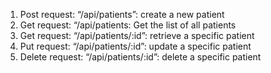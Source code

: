 1.	Post request: “/api/patients”: create a new patient
2.	Get request: “/api/patients: Get the list of all patients
3.	Get request: “/api/patients/:id”: retrieve a specific patient
4.	Put request: “/api/patients/:id”: update a specific patient
5.	Delete request: “/api/patients/:id”: delete a specific patient
